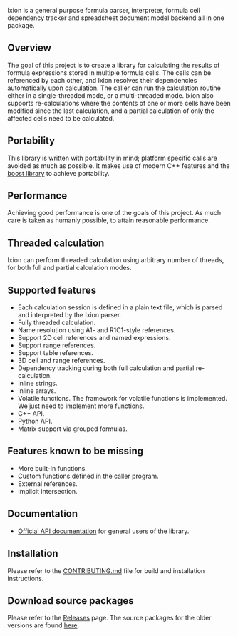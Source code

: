 Ixion is a general purpose formula parser, interpreter, formula cell dependency
tracker and spreadsheet document model backend all in one package.

## Overview
The goal of this project is to create a library for calculating the
results of formula expressions stored in multiple formula cells.  The cells
can be referenced by each other, and Ixion resolves their dependencies
automatically upon calculation.  The caller can run the calculation routine
either in a single-threaded mode, or a multi-threaded mode. Ixion also supports
re-calculations where the contents of one or more cells have been modified
since the last calculation, and a partial calculation of only the affected
cells need to be calculated.

## Portability
This library is written with portability in mind; platform specific calls
are avoided as much as possible.  It makes use of modern C++ features and the
[boost library](http://boost.org) to achieve portability.

## Performance
Achieving good performance is one of the goals of this project.  As much
care is taken as humanly possible, to attain reasonable performance.

## Threaded calculation
Ixion can perform threaded calculation using arbitrary number of threads,
for both full and partial calculation modes.

## Supported features
* Each calculation session is defined in a plain text file, which is parsed
  and interpreted by the Ixion parser.
* Fully threaded calculation.
* Name resolution using A1- and R1C1-style references.
* Support 2D cell references and named expressions.
* Support range references.
* Support table references.
* 3D cell and range references.
* Dependency tracking during both full calculation and partial re-calculation.
* Inline strings.
* Inline arrays.
* Volatile functions. The framework for volatile functions is implemented. We
  just need to implement more functions.
* C++ API.
* Python API.
* Matrix support via grouped formulas.

## Features known to be missing
* More built-in functions.
* Custom functions defined in the caller program.
* External references.
* Implicit intersection.

## Documentation

* [Official API documentation](https://ixion.readthedocs.io/en/latest/) for general users of the library.

## Installation

Please refer to the [CONTRIBUTING.md](CONTRIBUTING.md) file for build and
installation instructions.


## Download source packages

Please refer to the [Releases](https://gitlab.com/ixion/ixion/-/releases) page.
The source packages for the older versions are found [here](OLD-DOWNLOADS.md).


